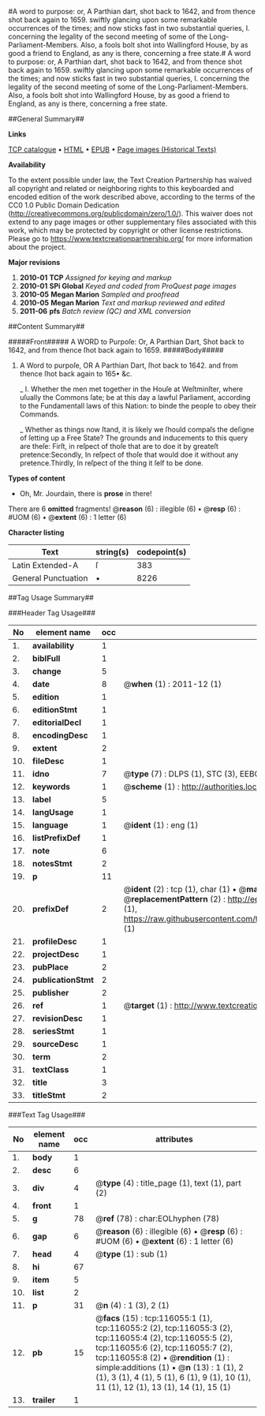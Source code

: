 #A word to purpose: or, A Parthian dart, shot back to 1642, and from thence shot back again to 1659. swiftly glancing upon some remarkable occurrences of the times; and now sticks fast in two substantial queries, I. concerning the legality of the second meeting of some of the Long-Parliament-Members. Also, a fools bolt shot into Wallingford House, by as good a friend to England, as any is there, concerning a free state.#
A word to purpose: or, A Parthian dart, shot back to 1642, and from thence shot back again to 1659. swiftly glancing upon some remarkable occurrences of the times; and now sticks fast in two substantial queries, I. concerning the legality of the second meeting of some of the Long-Parliament-Members. Also, a fools bolt shot into Wallingford House, by as good a friend to England, as any is there, concerning a free state.

##General Summary##

**Links**

[TCP catalogue](http://www.ota.ox.ac.uk/tcp/)  • 
[HTML](http://tei.it.ox.ac.uk/tcp/Texts-HTML/free/A96/A96925.html)  • 
[EPUB](http://tei.it.ox.ac.uk/tcp/Texts-EPUB/free/A96/A96925.epub) • 
[Page images (Historical Texts)](https://historicaltexts.jisc.ac.uk/eebo-99863840e)

**Availability**

To the extent possible under law, the Text Creation Partnership has waived all copyright and related or neighboring rights to this keyboarded and encoded edition of the work described above, according to the terms of the CC0 1.0 Public Domain Dedication (http://creativecommons.org/publicdomain/zero/1.0/). This waiver does not extend to any page images or other supplementary files associated with this work, which may be protected by copyright or other license restrictions. Please go to https://www.textcreationpartnership.org/ for more information about the project.

**Major revisions**

1. __2010-01__ __TCP__ *Assigned for keying and markup*
1. __2010-01__ __SPi Global__ *Keyed and coded from ProQuest page images*
1. __2010-05__ __Megan Marion__ *Sampled and proofread*
1. __2010-05__ __Megan Marion__ *Text and markup reviewed and edited*
1. __2011-06__ __pfs__ *Batch review (QC) and XML conversion*

##Content Summary##

#####Front#####
A WORD to Purpoſe: Or, A Parthian Dart, Shot back to 1642, and from thence ſhot back again to 1659. 
#####Body#####

1. A Word to purpoſe, OR A Parthian Dart, ſhot back to 1642. and from thence ſhot back again to 165• &c.

    _ I. Whether the men met together in the Houſe at Weſtminſter, where uſually the Commons ſate; be at this day a lawful Parliament, according to the Fundamentall laws of this Nation: to binde the people to obey their Commands.

    _ Whether as things now ſtand, it is likely we ſhould compaſs the deſigne of ſetting up a Free State?
The grounds and inducements to this query are theſe:
Firſt, in reſpect of thoſe that are to doe it by greateſt pretence:Secondly, In reſpect of thoſe that would doe it without any pretence.Thirdly, In reſpect of the thing it ſelf to be done.

**Types of content**

  * Oh, Mr. Jourdain, there is **prose** in there!

There are 6 **omitted** fragments! 
 @__reason__ (6) : illegible (6)  •  @__resp__ (6) : #UOM (6)  •  @__extent__ (6) : 1 letter (6)

**Character listing**


|Text|string(s)|codepoint(s)|
|---|---|---|
|Latin Extended-A|ſ|383|
|General Punctuation|•|8226|

##Tag Usage Summary##

###Header Tag Usage###

|No|element name|occ|attributes|
|---|---|---|---|
|1.|__availability__|1||
|2.|__biblFull__|1||
|3.|__change__|5||
|4.|__date__|8| @__when__ (1) : 2011-12 (1)|
|5.|__edition__|1||
|6.|__editionStmt__|1||
|7.|__editorialDecl__|1||
|8.|__encodingDesc__|1||
|9.|__extent__|2||
|10.|__fileDesc__|1||
|11.|__idno__|7| @__type__ (7) : DLPS (1), STC (3), EEBO-CITATION (1), PROQUEST (1), VID (1)|
|12.|__keywords__|1| @__scheme__ (1) : http://authorities.loc.gov/ (1)|
|13.|__label__|5||
|14.|__langUsage__|1||
|15.|__language__|1| @__ident__ (1) : eng (1)|
|16.|__listPrefixDef__|1||
|17.|__note__|6||
|18.|__notesStmt__|2||
|19.|__p__|11||
|20.|__prefixDef__|2| @__ident__ (2) : tcp (1), char (1)  •  @__matchPattern__ (2) : ([0-9\-]+):([0-9IVX]+) (1), (.+) (1)  •  @__replacementPattern__ (2) : http://eebo.chadwyck.com/downloadtiff?vid=$1&page=$2 (1), https://raw.githubusercontent.com/textcreationpartnership/Texts/master/tcpchars.xml#$1 (1)|
|21.|__profileDesc__|1||
|22.|__projectDesc__|1||
|23.|__pubPlace__|2||
|24.|__publicationStmt__|2||
|25.|__publisher__|2||
|26.|__ref__|1| @__target__ (1) : http://www.textcreationpartnership.org/docs/. (1)|
|27.|__revisionDesc__|1||
|28.|__seriesStmt__|1||
|29.|__sourceDesc__|1||
|30.|__term__|2||
|31.|__textClass__|1||
|32.|__title__|3||
|33.|__titleStmt__|2||


###Text Tag Usage###

|No|element name|occ|attributes|
|---|---|---|---|
|1.|__body__|1||
|2.|__desc__|6||
|3.|__div__|4| @__type__ (4) : title_page (1), text (1), part (2)|
|4.|__front__|1||
|5.|__g__|78| @__ref__ (78) : char:EOLhyphen (78)|
|6.|__gap__|6| @__reason__ (6) : illegible (6)  •  @__resp__ (6) : #UOM (6)  •  @__extent__ (6) : 1 letter (6)|
|7.|__head__|4| @__type__ (1) : sub (1)|
|8.|__hi__|67||
|9.|__item__|5||
|10.|__list__|2||
|11.|__p__|31| @__n__ (4) : 1 (3), 2 (1)|
|12.|__pb__|15| @__facs__ (15) : tcp:116055:1 (1), tcp:116055:2 (2), tcp:116055:3 (2), tcp:116055:4 (2), tcp:116055:5 (2), tcp:116055:6 (2), tcp:116055:7 (2), tcp:116055:8 (2)  •  @__rendition__ (1) : simple:additions (1)  •  @__n__ (13) : 1 (1), 2 (1), 3 (1), 4 (1), 5 (1), 6 (1), 9 (1), 10 (1), 11 (1), 12 (1), 13 (1), 14 (1), 15 (1)|
|13.|__trailer__|1||

